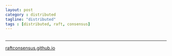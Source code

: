 ```yaml
---
layout: post
category : distributed
tagline: "distributed"
tags : [distributed, raft, consensus]
---
```

##
----------------------
[raftconsensus.github.io](http://raftconsensus.github.io/#implementations)
